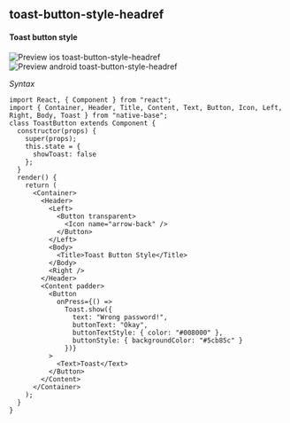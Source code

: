 ## toast-button-style-headref
#### Toast button style 

![Preview ios toast-button-style-headref](https://github.com/GeekyAnts/NativeBase-KitchenSink/raw/v2.5.2/screenshots/ios/toast-button-style.gif)
![Preview android toast-button-style-headref](https://github.com/GeekyAnts/NativeBase-KitchenSink/raw/v2.5.2/screenshots/android/toast-button-style.gif)

*Syntax*

<pre class="line-numbers"><code class="language-jsx">import React, { Component } from "react";
import { Container, Header, Title, Content, Text, Button, Icon, Left, Right, Body, Toast } from "native-base";
class ToastButton extends Component {
  constructor(props) {
    super(props);
    this.state = {
      showToast: false
    };
  }
  render() {
    return (
      &lt;Container>
        &lt;Header>
          &lt;Left>
            &lt;Button transparent>
              &lt;Icon name="arrow-back" />
            &lt;/Button>
          &lt;/Left>
          &lt;Body>
            &lt;Title>Toast Button Style&lt;/Title>
          &lt;/Body>
          &lt;Right />
        &lt;/Header>
        &lt;Content padder>
          &lt;Button
            onPress={() =>
              Toast.show({
                text: "Wrong password!",
                buttonText: "Okay",
                buttonTextStyle: { color: "#008000" },
                buttonStyle: { backgroundColor: "#5cb85c" }
              })}
          >
            &lt;Text>Toast&lt;/Text>
          &lt;/Button>
        &lt;/Content>
      &lt;/Container>
    );
  }
}</code></pre><br />
